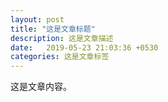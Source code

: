 ```yaml
---
layout: post
title: "这是文章标题"
description: 这是文章描述
date:   2019-05-23 21:03:36 +0530
categories: 这是文章标签
---
```

这是文章内容。
